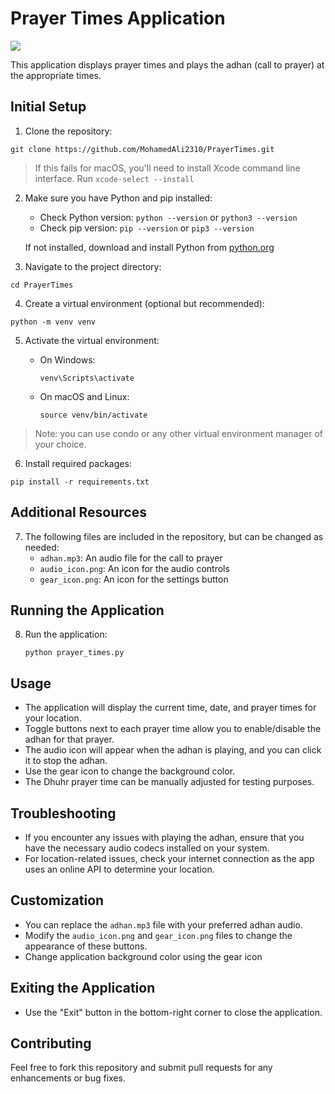 
# Prayer Times Application

![](demo.gif)

This application displays prayer times and plays the adhan (call to prayer) at the appropriate times.

## Initial Setup

1. Clone the repository:

```
git clone https://github.com/MohamedAli2310/PrayerTimes.git
```

> If this fails for macOS, you'll need to install Xcode command line interface. Run `xcode-select --install`

2. Make sure you have Python and pip installed:
   - Check Python version: `python --version` or `python3 --version`
   - Check pip version: `pip --version` or `pip3 --version`

   If not installed, download and install Python from [python.org](https://www.python.org/downloads/)

3. Navigate to the project directory:

```
cd PrayerTimes 
```

4. Create a virtual environment (optional but recommended):

```
python -m venv venv
```

5. Activate the virtual environment:
   - On Windows:

     ```
     venv\Scripts\activate
     ```

   - On macOS and Linux:

     ```
     source venv/bin/activate
     ```

> Note: you can use condo or any other virtual environment manager of your choice.

6. Install required packages:

  ```  
  pip install -r requirements.txt 
  
  ```

## Additional Resources

7. The following files are included in the repository, but can be changed as needed:
   - `adhan.mp3`: An audio file for the call to prayer
   - `audio_icon.png`: An icon for the audio controls
   - `gear_icon.png`: An icon for the settings button

## Running the Application

8. Run the application:

   ``` 
   python prayer_times.py 
   ```

## Usage

- The application will display the current time, date, and prayer times for your location.
- Toggle buttons next to each prayer time allow you to enable/disable the adhan for that prayer.
- The audio icon will appear when the adhan is playing, and you can click it to stop the adhan.
- Use the gear icon to change the background color.
- The Dhuhr prayer time can be manually adjusted for testing purposes.

## Troubleshooting

- If you encounter any issues with playing the adhan, ensure that you have the necessary audio codecs installed on your system.
- For location-related issues, check your internet connection as the app uses an online API to determine your location.

## Customization

- You can replace the `adhan.mp3` file with your preferred adhan audio.
- Modify the `audio_icon.png` and `gear_icon.png` files to change the appearance of these buttons.
- Change application background color using the gear icon

## Exiting the Application

- Use the "Exit" button in the bottom-right corner to close the application.

## Contributing

Feel free to fork this repository and submit pull requests for any enhancements or bug fixes.

